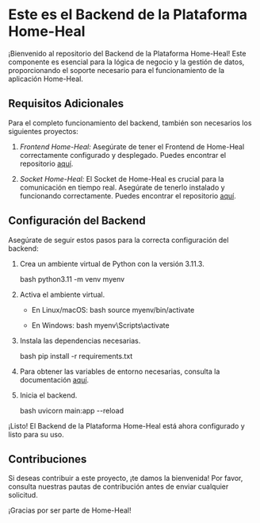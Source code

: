# Este es el Backend de la Plataforma Home-Heal

¡Bienvenido al repositorio del Backend de la Plataforma Home-Heal! Este componente es esencial para la lógica de negocio y la gestión de datos, proporcionando el soporte necesario para el funcionamiento de la aplicación Home-Heal.

## Requisitos Adicionales

Para el completo funcionamiento del backend, también son necesarios los siguientes proyectos:

1. *Frontend Home-Heal:*
   Asegúrate de tener el Frontend de Home-Heal correctamente configurado y desplegado. Puedes encontrar el repositorio [aquí](https://github.com/yaircamilo05/home_heal_frontend).

2. *Socket Home-Heal:*
   El Socket de Home-Heal es crucial para la comunicación en tiempo real. Asegúrate de tenerlo instalado y funcionando correctamente. Puedes encontrar el repositorio [aquí](https://github.com/yaircamilo05/home_heal_socket).

## Configuración del Backend

Asegúrate de seguir estos pasos para la correcta configuración del backend:

1. Crea un ambiente virtual de Python con la versión 3.11.3.

    bash
    python3.11 -m venv myenv
    

2. Activa el ambiente virtual.

    - En Linux/macOS:
      bash
      source myenv/bin/activate
      

    - En Windows:
      bash
      myenv\Scripts\activate
      

3. Instala las dependencias necesarias.

    bash
    pip install -r requirements.txt
    

4. Para obtener las variables de entorno necesarias, consulta la documentación [aquí](https://unmarred-sunfish-d33.notion.site/Variables-de-entorno-de-home-heal-f34f260e4eb649ab86fb07332ab74b2a).

5. Inicia el backend.

    bash
    uvicorn main:app --reload
    

¡Listo! El Backend de la Plataforma Home-Heal está ahora configurado y listo para su uso.

## Contribuciones

Si deseas contribuir a este proyecto, ¡te damos la bienvenida! Por favor, consulta nuestras pautas de contribución antes de enviar cualquier solicitud.

¡Gracias por ser parte de Home-Heal!
